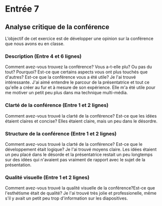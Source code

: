 # Entrée 7
## Analyse critique de la conférence

L’objectif de cet exercice est de développer une opinion sur la conférence que nous avons eu en classe. 

### Description (Entre 4 et 6 lignes)
Comment avez-vous trouvez la conférence? Vous a-t-elle plu? Ou pas du tout? Pourquoi? Est-ce que certains aspects vous ont plus touchés que d'autres? Est-ce que la conférence vous a été utile?
Je l'ai trouvé intéressante. J'ai aimé entendre le parcour de la présentatrice et tout ce qu'elle a créer au fur et à mesure de son expérience. Elle m'a été utile pour me motiver un petit peu plus dans ma technique multi-média.
### Clarté de la conférence (Entre 1 et 2 lignes)
Comment avez-vous trouvé la clarté de la conférence? Est-ce que les idées étaient claires et concise?
Elles étaient claire, mais un peu dans le désordre.
### Structure de la conférence (Entre 1 et 2 lignes)
Comment avez-vous trouvé la clarté de la conférence? Est-ce que le développement était logique?
Je l'ai trouvé moyens claire. Les idées étaient un peu placé dans le désorde et la présentatrice restait un peu longtemps sur des idées qui n'avaient pas vraiment de rapport avec le sujet de la présentation.

### Qualité visuelle (Entre 1 et 2 lignes)
Comment avez-vous trouvé la qualité visuelle de la conférence?Est-ce que l'esthétisme était de qualité?
Je l'ai trouvé très jolie et professionelle, même s'il y avait un petit peu trop d'information sur les diapositives.


